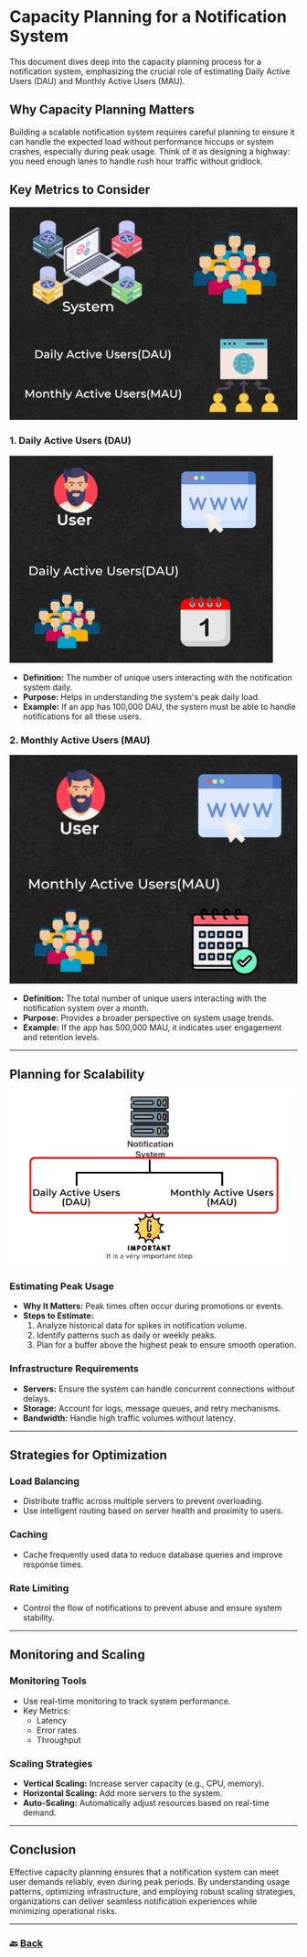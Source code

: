 # **Capacity Planning for a Notification System**

This document dives deep into the capacity planning process for a notification system, emphasizing the crucial role of estimating Daily Active Users (DAU) and Monthly Active Users (MAU).

## **Why Capacity Planning Matters**

Building a scalable notification system requires careful planning to ensure it can handle the expected load without performance hiccups or system crashes, especially during peak usage. Think of it as designing a highway: you need enough lanes to handle rush hour traffic without gridlock.

## **Key Metrics to Consider**

![01.png](img/01.png)

### **1\. Daily Active Users (DAU)**

![02.png](img/02.png)

* **Definition:** The number of unique users interacting with the notification system daily.  
* **Purpose:** Helps in understanding the system's peak daily load.  
* **Example:** If an app has 100,000 DAU, the system must be able to handle notifications for all these users.

### **2\. Monthly Active Users (MAU)**

![03.png](img/03.png)

* **Definition:** The total number of unique users interacting with the notification system over a month.  
* **Purpose:** Provides a broader perspective on system usage trends.  
* **Example:** If the app has 500,000 MAU, it indicates user engagement and retention levels.


--- 

## **Planning for Scalability**

![04.png](img/04.png)

### **Estimating Peak Usage**

* **Why It Matters:** Peak times often occur during promotions or events.  
* **Steps to Estimate:**  
  1. Analyze historical data for spikes in notification volume.  
  2. Identify patterns such as daily or weekly peaks.  
  3. Plan for a buffer above the highest peak to ensure smooth operation.

### **Infrastructure Requirements**

* **Servers:** Ensure the system can handle concurrent connections without delays.  
* **Storage:** Account for logs, message queues, and retry mechanisms.  
* **Bandwidth:** Handle high traffic volumes without latency.

--- 

## **Strategies for Optimization**

### **Load Balancing**

* Distribute traffic across multiple servers to prevent overloading.  
* Use intelligent routing based on server health and proximity to users.

### **Caching**

* Cache frequently used data to reduce database queries and improve response times.

### **Rate Limiting**

* Control the flow of notifications to prevent abuse and ensure system stability.

---


## **Monitoring and Scaling**

### **Monitoring Tools**

* Use real-time monitoring to track system performance.  
* Key Metrics:  
  * Latency  
  * Error rates  
  * Throughput

### **Scaling Strategies**

* **Vertical Scaling:** Increase server capacity (e.g., CPU, memory).  
* **Horizontal Scaling:** Add more servers to the system.  
* **Auto-Scaling:** Automatically adjust resources based on real-time demand.
---

## **Conclusion**

Effective capacity planning ensures that a notification system can meet user demands reliably, even during peak periods. By understanding usage patterns, optimizing infrastructure, and employing robust scaling strategies, organizations can deliver seamless notification experiences while minimizing operational risks.

---

### 🔙 [Back](../README.md)